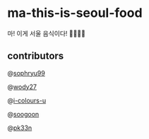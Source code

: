 # ma-this-is-seoul-food

마! 이게 서울 음식이다! 🧀🍖🍕🍚



## contributors

@[sophryu99](https://github.com/sophryu99)

@[wody27](https://github.com/wody27)

@[i-colours-u](https://github.com/i-colours-u)

@[soogoon](https://github.com/soogoon)

@[pk33n](https://github.com/pk33n)

